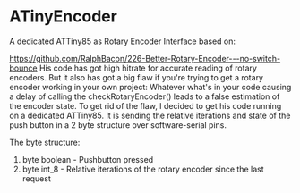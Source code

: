 # ATinyEncoder

A dedicated ATTiny85 as Rotary Encoder Interface based on:

https://github.com/RalphBacon/226-Better-Rotary-Encoder---no-switch-bounce
His code has got high hitrate for accurate reading of rotary encoders. But it also has got a big flaw if you're trying to get a rotary encoder working in your own project: Whatever what's in your code causing a delay of calling the checkRotaryEncoder() leads to a false estimation of the encoder state.
To get rid of the flaw, I decided to get his code running on a dedicated ATTiny85. It is sending the relative iterations and state of the push button in a 2 byte structure over software-serial pins.

The byte structure:

1. byte boolean - Pushbutton pressed
2. byte int_8 - Relative iterations of the rotary encoder since the last request
